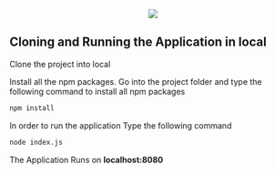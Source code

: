 <p align="center">
    <img src="https://github.com/simbu2dev/mearn-userlist-client/blob/main/public/logo.png">
</p>

## Cloning and Running the Application in local

Clone the project into local

Install all the npm packages. Go into the project folder and type the following command to install all npm packages

```bash
npm install
```

In order to run the application Type the following command

```bash
node index.js
```

The Application Runs on **localhost:8080**

